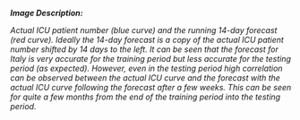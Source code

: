 ***Image Description:*** 

*Actual ICU patient number (blue curve) and the running 14-day forecast (red curve). Ideally the 14-day forecast is a copy of the actual ICU patient number shifted by 14 days to the left. It can be seen that the forecast for Italy is very accurate for the training period but less accurate for the testing period (as expected). However, even in the testing period high correlation can be observed between the actual ICU curve and the forecast with the actual ICU curve following the forecast after a few weeks. This can be seen for quite a few months from the end of the training period into the testing period.*